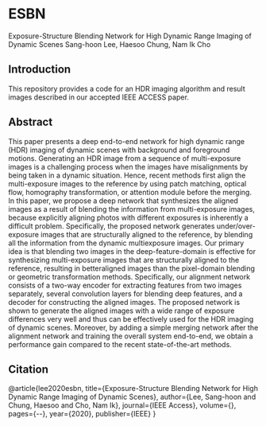 # ESBN
Exposure-Structure Blending Network for High Dynamic Range Imaging of Dynamic Scenes
  Sang-hoon Lee, Haesoo Chung, Nam Ik Cho

## Introduction
This repository provides a code for an HDR imaging algorithm and result images described in our accepted IEEE ACCESS paper.
  
## Abstract
This paper presents a deep end-to-end network for high dynamic range (HDR) imaging of dynamic scenes with background and foreground motions. Generating an HDR image from a sequence of multi-exposure images is a challenging process when the images have misalignments by being taken in a dynamic situation. Hence, recent methods first align the multi-exposure images to the reference by using patch matching, optical flow, homography transformation, or attention module before the merging. In this paper, we propose a deep network that synthesizes the aligned images as a result of blending the information from multi-exposure images, because explicitly aligning photos with different exposures is inherently a difficult problem. Specifically, the proposed network generates under/over-exposure images that are structurally aligned to the reference, by blending all the information from the dynamic multiexposure images. Our primary idea is that blending two images in the deep-feature-domain is effective for synthesizing multi-exposure images that are structurally aligned to the reference, resulting in betteraligned images than the pixel-domain blending or geometric transformation methods. Specifically, our alignment network consists of a two-way encoder for extracting features from two images separately, several convolution layers for blending deep features, and a decoder for constructing the aligned images. The proposed network is shown to generate the aligned images with a wide range of exposure differences very well and thus can be effectively used for the HDR imaging of dynamic scenes. Moreover, by adding a simple merging network after the alignment network and training the overall system end-to-end, we obtain a performance gain compared to the recent state-of-the-art methods.

## Citation
@article{lee2020esbn,
  title={Exposure-Structure Blending Network for High Dynamic Range Imaging of Dynamic Scenes},
  author={Lee, Sang-hoon and Chung, Haesoo and Cho, Nam Ik},
  journal={IEEE Access},
  volume={},
  pages={--},
  year={2020},
  publisher={IEEE}
}
